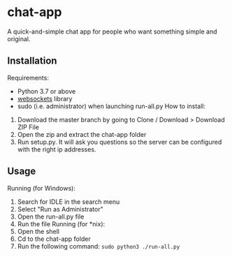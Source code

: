 # chat-app
A quick-and-simple chat app for people who want something simple and original.
## Installation
Requirements:
  - Python 3.7 or above
  - [websockets](https://websockets.readthedocs.io/en/stable/intro.html) library
  - sudo (i.e. administrator) when launching run-all.py
How to install:
  1. Download the master branch by going to Clone / Download > Download ZIP File
  2. Open the zip and extract the chat-app folder
  3. Run setup.py. It will ask you questions so the server can be configured with the right ip addresses.
## Usage
Running (for Windows):
  1. Search for IDLE in the search menu
  2. Select "Run as Administrator"
  3. Open the run-all.py file
  4. Run the file
Running (for \*nix):
  1. Open the shell
  2. Cd to the chat-app folder
  3. Run the following command: `sudo python3 ./run-all.py`
